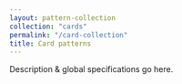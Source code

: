 ```yaml
---
layout: pattern-collection
collection: "cards"
permalink: "/card-collection"
title: Card patterns
---
```


Description & global specifications go here.